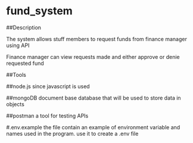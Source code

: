 # fund_system

##Description

The system allows stuff members to request funds from finance manager using API

Finance manager can view requests made and either approve or denie requested fund

##Tools

##node.js
since javascript is used

##mongoDB
document base database that will be used to store data in objects

##postman
a tool for testing APIs

#.env.example
the file contain an example of environment variable and names used in the program. use it to create a .env file
